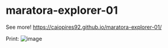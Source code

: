 # maratora-explorer-01

See more!
https://caiopires92.github.io/maratora-explorer-01/

Print:
![image](https://user-images.githubusercontent.com/30732753/173130326-68124f24-b426-4a21-a3ff-c9144f490f57.png)
